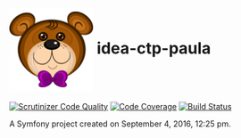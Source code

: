 # <img src="web/bundles/frontend/images/paula-logo.png" width="150" height="150" align="center"></img> idea-ctp-paula

[![Scrutinizer Code Quality](https://scrutinizer-ci.com/g/emtii/idea-ctp-paula/badges/quality-score.png?b=master)](https://scrutinizer-ci.com/g/emtii/idea-ctp-paula/?branch=master) [![Code Coverage](https://scrutinizer-ci.com/g/emtii/idea-ctp-paula/badges/coverage.png?b=master)](https://scrutinizer-ci.com/g/emtii/idea-ctp-paula/?branch=master) [![Build Status](https://scrutinizer-ci.com/g/emtii/idea-ctp-paula/badges/build.png?b=master)](https://scrutinizer-ci.com/g/emtii/idea-ctp-paula/build-status/master)

A Symfony project created on September 4, 2016, 12:25 pm.